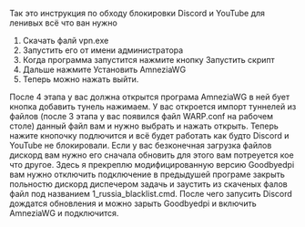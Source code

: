 Так это инструкция по обходу блокировки Discord и YouTube для ленивых 
всё что ван нужно 
1) Скачать фалй vpn.exe
2) Запустить его от имени администратора
3) Когда программа запустится нажмите кнопку Запустить скрипт
4) Дальше нажмите Установить AmneziaWG
5) Теперь можно нажать выйти.


После 4 этапа у вас должна открытся програма AmneziaWG в ней бует кнопка добавить тунель нажимаем.
У вас откроется импорт туннелей из файлов (после 3 этапа у вас появился файл WARP.conf на рабочем столе) данный файл вам и нужно выбрать и нажать открыть.
Теперь нажите кнопочку подлючится и всё будет работать как будто Discord и YouTube не блокировали.
Если у вас безконечная загрузка файлов дискорд вам нужно его сначала обновить для этого вам потреуется кое что другое. 
Здесь я прекреплю модифицированную версию Goodbyedpi вам нужно отключить подключение в предыдушей програме закрыть польностю дискорд диспечером задачь и заустить из скаченых фалов файл под названием 1_russia_blacklist.cmd.
После чего запусить Discord дождатся обновления и можно зарыть Goodbyedpi и включить AmneziaWG и подключится.

